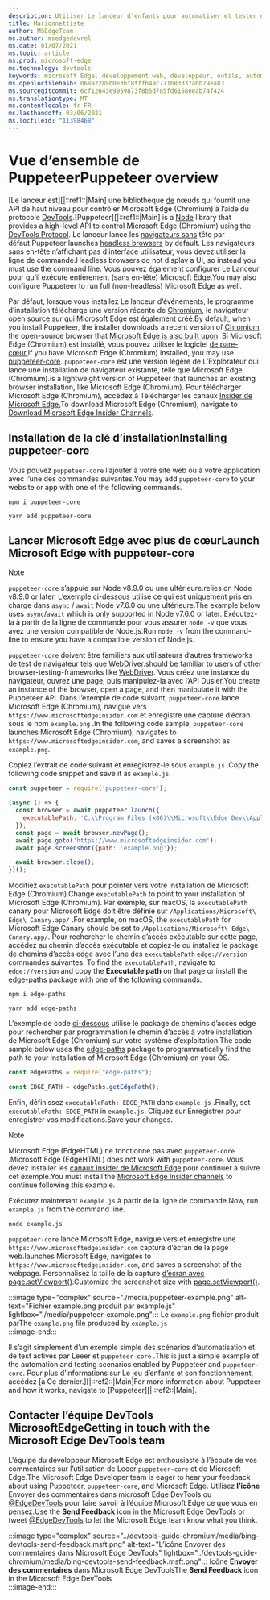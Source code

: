 ```yaml
---
description: Utiliser Le lanceur d’enfants pour automatiser et tester dans Microsoft Edge
title: Marionnettiste
author: MSEdgeTeam
ms.author: msedgedevrel
ms.date: 01/07/2021
ms.topic: article
ms.prod: microsoft-edge
ms.technology: devtools
keywords: microsoft Edge, développement web, développeur, outils, automatisation, test
ms.openlocfilehash: 068a2289b0e3bf8fffb49c771b83337abb79ea83
ms.sourcegitcommit: 6cf12643e9959873f8b5d785fd6158eeab74f424
ms.translationtype: MT
ms.contentlocale: fr-FR
ms.lasthandoff: 03/06/2021
ms.locfileid: "11398468"
---
```

# <a name="puppeteer-overview"></a><span data-ttu-id="f6f9d-104">Vue d’ensemble de Puppeteer</span><span class="sxs-lookup"><span data-stu-id="f6f9d-104">Puppeteer overview</span></span>  

<span data-ttu-id="f6f9d-105">[Le lanceur est][|::ref1::|Main] une bibliothèque [de][NodejsMain] nœuds qui fournit une API de haut niveau pour contrôler Microsoft Edge \(Chromium\) à l’aide du protocole [DevTools][GithubChromedevtoolsProtocol].</span><span class="sxs-lookup"><span data-stu-id="f6f9d-105">[Puppeteer][|::ref1::|Main] is a [Node][NodejsMain] library that provides a high-level API to control Microsoft Edge \(Chromium\) using the [DevTools Protocol][GithubChromedevtoolsProtocol].</span></span>  <span data-ttu-id="f6f9d-106">Le lanceur lance les [navigateurs sans][WikiHeadlessBrowser] tête par défaut.</span><span class="sxs-lookup"><span data-stu-id="f6f9d-106">Puppeteer launches [headless browsers][WikiHeadlessBrowser] by default.</span></span>  <span data-ttu-id="f6f9d-107">Les navigateurs sans en-tête n’affichant pas d’interface utilisateur, vous devez utiliser la ligne de commande.</span><span class="sxs-lookup"><span data-stu-id="f6f9d-107">Headless browsers do not display a UI, so instead you must use the command line.</span></span>  <span data-ttu-id="f6f9d-108">Vous pouvez également configurer Le Lanceur pour qu’il exécute entièrement \(sans en-tête\) Microsoft Edge.</span><span class="sxs-lookup"><span data-stu-id="f6f9d-108">You may also configure Puppeteer to run full \(non-headless\) Microsoft Edge as well.</span></span>  

<span data-ttu-id="f6f9d-109">Par défaut, lorsque vous installez Le lanceur d’événements, le programme d’installation télécharge une version récente de [Chromium][ChromiumHome], le navigateur open source sur qui Microsoft Edge est [également créé.][MicrosoftBlogsWindowsExperience20181206]</span><span class="sxs-lookup"><span data-stu-id="f6f9d-109">By default, when you install Puppeteer, the installer downloads a recent version of [Chromium][ChromiumHome], the open-source browser that [Microsoft Edge is also built upon][MicrosoftBlogsWindowsExperience20181206].</span></span>  <span data-ttu-id="f6f9d-110">Si Microsoft Edge \(Chromium\) est installé, vous pouvez utiliser le logiciel [de pare-cœur.][PuppeteerApivscore]</span><span class="sxs-lookup"><span data-stu-id="f6f9d-110">If you have Microsoft Edge \(Chromium\) installed, you may use [puppeteer-core][PuppeteerApivscore].</span></span>  `puppeteer-core` <span data-ttu-id="f6f9d-111">est une version légère de L’Explorateur qui lance une installation de navigateur existante, telle que Microsoft Edge \(Chromium\).</span><span class="sxs-lookup"><span data-stu-id="f6f9d-111">is a lightweight version of Puppeteer that launches an existing browser installation, like Microsoft Edge \(Chromium\).</span></span>  <span data-ttu-id="f6f9d-112">Pour télécharger Microsoft Edge \(Chromium\), accédez à Télécharger les canaux [Insider de Microsoft Edge.][MicrosoftedgeinsiderDownload]</span><span class="sxs-lookup"><span data-stu-id="f6f9d-112">To download Microsoft Edge \(Chromium\), navigate to [Download Microsoft Edge Insider Channels][MicrosoftedgeinsiderDownload].</span></span>  

## <a name="installing-puppeteer-core"></a><span data-ttu-id="f6f9d-113">Installation de la clé d’installation</span><span class="sxs-lookup"><span data-stu-id="f6f9d-113">Installing puppeteer-core</span></span>  

<span data-ttu-id="f6f9d-114">Vous pouvez `puppeteer-core` l’ajouter à votre site web ou à votre application avec l’une des commandes suivantes.</span><span class="sxs-lookup"><span data-stu-id="f6f9d-114">You may add `puppeteer-core` to your website or app with one of the following commands.</span></span>  

```shell
npm i puppeteer-core
```  

```shell
yarn add puppeteer-core
```  

## <a name="launch-microsoft-edge-with-puppeteer-core"></a><span data-ttu-id="f6f9d-115">Lancer Microsoft Edge avec plus de cœur</span><span class="sxs-lookup"><span data-stu-id="f6f9d-115">Launch Microsoft Edge with puppeteer-core</span></span>  

> [!NOTE]
> `puppeteer-core` <span data-ttu-id="f6f9d-116">s’appuie sur Node v8.9.0 ou une ultérieure.</span><span class="sxs-lookup"><span data-stu-id="f6f9d-116">relies on Node v8.9.0 or later.</span></span>  <span data-ttu-id="f6f9d-117">L’exemple ci-dessous utilise ce qui est uniquement pris en charge dans `async` / `await` Node v7.6.0 ou une ultérieure.</span><span class="sxs-lookup"><span data-stu-id="f6f9d-117">The example below uses `async`/`await` which is only supported in Node v7.6.0 or later.</span></span>  <span data-ttu-id="f6f9d-118">Exécutez-la à partir de la ligne de commande pour vous assurer `node -v` que vous avez une version compatible de Node.js.</span><span class="sxs-lookup"><span data-stu-id="f6f9d-118">Run `node -v` from the command-line to ensure you have a compatible version of Node.js.</span></span>  

`puppeteer-core` <span data-ttu-id="f6f9d-119">doivent être familiers aux utilisateurs d’autres frameworks de test de navigateur tels [que WebDriver][WebdriverChromiumMain].</span><span class="sxs-lookup"><span data-stu-id="f6f9d-119">should be familiar to users of other browser-testing-frameworks like [WebDriver][WebdriverChromiumMain].</span></span>  <span data-ttu-id="f6f9d-120">Vous créez une instance du navigateur, ouvrez une page, puis manipulez-la avec l’API Dusier.</span><span class="sxs-lookup"><span data-stu-id="f6f9d-120">You create an instance of the browser, open a page, and then manipulate it with the Puppeteer API.</span></span>  <span data-ttu-id="f6f9d-121">Dans l’exemple de code suivant, `puppeteer-core` lance Microsoft Edge \(Chromium\), navigue vers `https://www.microsoftedgeinsider.com` et enregistre une capture d’écran sous le nom `example.png` .</span><span class="sxs-lookup"><span data-stu-id="f6f9d-121">In the following code sample, `puppeteer-core` launches Microsoft Edge \(Chromium\), navigates to `https://www.microsoftedgeinsider.com`, and saves a screenshot as `example.png`.</span></span>  

<span data-ttu-id="f6f9d-122">Copiez l’extrait de code suivant et enregistrez-le sous `example.js` .</span><span class="sxs-lookup"><span data-stu-id="f6f9d-122">Copy the following code snippet and save it as `example.js`.</span></span>  

```javascript
const puppeteer = require('puppeteer-core');

(async () => {
  const browser = await puppeteer.launch({
    executablePath: 'C:\\Program Files (x86)\\Microsoft\\Edge Dev\\Application\\msedge.exe'
  });
  const page = await browser.newPage();
  await page.goto('https://www.microsoftedgeinsider.com');
  await page.screenshot({path: 'example.png'});

  await browser.close();
})();
```  

<span data-ttu-id="f6f9d-123">Modifiez `executablePath` pour pointer vers votre installation de Microsoft Edge \(Chromium\).</span><span class="sxs-lookup"><span data-stu-id="f6f9d-123">Change `executablePath` to point to your installation of Microsoft Edge \(Chromium\).</span></span>  <span data-ttu-id="f6f9d-124">Par exemple, sur macOS, la `executablePath` canary pour Microsoft Edge doit être définie sur `/Applications/Microsoft\ Edge\ Canary.app/` .</span><span class="sxs-lookup"><span data-stu-id="f6f9d-124">For example, on macOS, the `executablePath` for Microsoft Edge Canary should be set to `/Applications/Microsoft\ Edge\ Canary.app/`.</span></span>  <span data-ttu-id="f6f9d-125">Pour rechercher le chemin d’accès exécutable sur cette page, accédez au chemin d’accès exécutable et copiez-le ou installez le package de chemins d’accès edge avec l’une des `executablePath` `edge://version` commandes suivantes.  [][npmEdgePaths]</span><span class="sxs-lookup"><span data-stu-id="f6f9d-125">To find the `executablePath`, navigate to `edge://version` and copy the **Executable path** on that page or install the [edge-paths][npmEdgePaths] package with one of the following commands.</span></span>  

```shell
npm i edge-paths
```  

```shell
yarn add edge-paths
```  
 
<span data-ttu-id="f6f9d-126">L’exemple de code [ci-dessous][npmEdgePaths] utilise le package de chemins d’accès edge pour rechercher par programmation le chemin d’accès à votre installation de Microsoft Edge \(Chromium\) sur votre système d’exploitation.</span><span class="sxs-lookup"><span data-stu-id="f6f9d-126">The code sample below uses the [edge-paths][npmEdgePaths] package to programmatically find the path to your installation of Microsoft Edge \(Chromium\) on your OS.</span></span>

```javascript
const edgePaths = require("edge-paths");

const EDGE_PATH = edgePaths.getEdgePath();
```

<span data-ttu-id="f6f9d-127">Enfin, définissez `executablePath: EDGE_PATH` dans `example.js` .</span><span class="sxs-lookup"><span data-stu-id="f6f9d-127">Finally, set `executablePath: EDGE_PATH` in `example.js`.</span></span>  <span data-ttu-id="f6f9d-128">Cliquez sur Enregistrer pour enregistrer vos modifications.</span><span class="sxs-lookup"><span data-stu-id="f6f9d-128">Save your changes.</span></span>  

> [!NOTE]
> <span data-ttu-id="f6f9d-129">Microsoft Edge \(EdgeHTML\) ne fonctionne pas avec `puppeteer-core` .</span><span class="sxs-lookup"><span data-stu-id="f6f9d-129">Microsoft Edge \(EdgeHTML\) does not work with `puppeteer-core`.</span></span>  <span data-ttu-id="f6f9d-130">Vous devez installer les [canaux Insider de Microsoft Edge][MicrosoftedgeinsiderDownload] pour continuer à suivre cet exemple.</span><span class="sxs-lookup"><span data-stu-id="f6f9d-130">You must install the [Microsoft Edge Insider channels][MicrosoftedgeinsiderDownload] to continue following this example.</span></span>  

<span data-ttu-id="f6f9d-131">Exécutez maintenant `example.js` à partir de la ligne de commande.</span><span class="sxs-lookup"><span data-stu-id="f6f9d-131">Now, run `example.js` from the command line.</span></span>  

```shell
node example.js
```  

`puppeteer-core` <span data-ttu-id="f6f9d-132">lance Microsoft Edge, navigue vers et enregistre une `https://www.microsoftedgeinsider.com` capture d’écran de la page web.</span><span class="sxs-lookup"><span data-stu-id="f6f9d-132">launches Microsoft Edge, navigates to `https://www.microsoftedgeinsider.com`, and saves a screenshot of the webpage.</span></span>  <span data-ttu-id="f6f9d-133">Personnalisez la taille de la capture [d’écran avec page.setViewport()][PuppeteerApipagesetviewport].</span><span class="sxs-lookup"><span data-stu-id="f6f9d-133">Customize the screenshot size with [page.setViewport()][PuppeteerApipagesetviewport].</span></span>  

:::image type="complex" source="./media/puppeteer-example.png" alt-text="Fichier example.png produit par example.js" lightbox="./media/puppeteer-example.png":::
   <span data-ttu-id="f6f9d-135">Le `example.png` fichier produit par</span><span class="sxs-lookup"><span data-stu-id="f6f9d-135">The `example.png` file produced by</span></span> `example.js`  
:::image-end:::  

<span data-ttu-id="f6f9d-136">Il s’agit simplement d’un exemple simple des scénarios d’automatisation et de test activés par Leeer et `puppeteer-core` .</span><span class="sxs-lookup"><span data-stu-id="f6f9d-136">This is just a simple example of the automation and testing scenarios enabled by Puppeteer and `puppeteer-core`.</span></span>  <span data-ttu-id="f6f9d-137">Pour plus d’informations sur Le jeu d’enfants et son fonctionnement, accédez [à Ce dernier.][|::ref2::|Main]</span><span class="sxs-lookup"><span data-stu-id="f6f9d-137">For more information about Puppeteer and how it works, navigate to [Puppeteer][|::ref2::|Main].</span></span>  

## <a name="getting-in-touch-with-the-microsoft-edge-devtools-team"></a><span data-ttu-id="f6f9d-138">Contacter l’équipe DevTools MicrosoftEdge</span><span class="sxs-lookup"><span data-stu-id="f6f9d-138">Getting in touch with the Microsoft Edge DevTools team</span></span>  

<span data-ttu-id="f6f9d-139">L’équipe du développeur Microsoft Edge est enthousiaste à l’écoute de vos commentaires sur l’utilisation de Leeer `puppeteer-core` et de Microsoft Edge.</span><span class="sxs-lookup"><span data-stu-id="f6f9d-139">The Microsoft Edge Developer team is eager to hear your feedback about using Puppeteer, `puppeteer-core`, and Microsoft Edge.</span></span>  <span data-ttu-id="f6f9d-140">Utilisez **l’icône** Envoyer des commentaires dans microsoft Edge DevTools ou [@EdgeDevTools][TwitterIntentTweetEdgedevtools] pour faire savoir à l’équipe Microsoft Edge ce que vous en pensez.</span><span class="sxs-lookup"><span data-stu-id="f6f9d-140">Use the **Send Feedback** icon in the Microsoft Edge DevTools or tweet [@EdgeDevTools][TwitterIntentTweetEdgedevtools] to let the Microsoft Edge team know what you think.</span></span>  

:::image type="complex" source="../devtools-guide-chromium/media/bing-devtools-send-feedback.msft.png" alt-text="L’icône Envoyer des commentaires dans Microsoft Edge DevTools" lightbox="../devtools-guide-chromium/media/bing-devtools-send-feedback.msft.png":::
   <span data-ttu-id="f6f9d-142">Icône **Envoyer des commentaires** dans Microsoft Edge DevTools</span><span class="sxs-lookup"><span data-stu-id="f6f9d-142">The **Send Feedback** icon in the Microsoft Edge DevTools</span></span>  
:::image-end:::  

<!--## See also  

*   [WebDriver (Chromium)][WebdriverChromiumMain]  
*   [WebDriver (EdgeHTML)][WebdriverEdgehtmlMain]  
*   [Chrome DevTools Protocol Viewer on GitHub][GithubChromedevtoolsProtocol]  
*   [Microsoft Edge:  Making the web better through more open source collaboration on Microsoft Experience Blog][MicrosoftBlogsWindowsExperience20181206]  
*   [Download Microsoft Edge Insider Channels][MicrosoftedgeinsiderDownload]  
*   [Chromium on The Chromium Projects][ChromiumHome]  
*   [Node.js][NodejsMain]  
*   [Puppeteer][PuppeteerMain]  
*   [puppeteer vs. puppeteer-core][PuppeteerApivscore]  
*   [page.setViewport() on Puppeteer][PuppeteerApipagesetviewport]  
*   [Headless browser on Wikipedia][WikiHeadlessBrowser]  -->  

<!-- links -->  

[WebdriverChromiumMain]: ../webdriver-chromium/index.md "WebDriver (Chromium) | Documents Microsoft"  
<!--  [WebdriverEdgehtmlMain]: ../edgehtml/webdriver/index.md "WebDriver (EdgeHTML) | Microsoft Docs"  -->  

[GithubChromedevtoolsProtocol]: https://chromedevtools.github.io/devtools-protocol "Visionneuse de protocole Chrome DevTools | GitHub"  

[MicrosoftBlogsWindowsExperience20181206]: https://blogs.windows.com/windowsexperience/2018/12/06/microsoft-edge-making-the-web-better-through-more-open-source-collaboration "Microsoft Edge : améliorer le web grâce à des outils de collaboration open source | Blog sur l’expérience Microsoft"  

[MicrosoftedgeinsiderDownload]: https://www.microsoftedgeinsider.com/download "Télécharger les canaux Microsoft Edge Insider"  

[ChromiumHome]: https://www.chromium.org/Home "Chromium | Projets Chromium"  

[NodejsMain]: https://nodejs.org "Node.js"  

[npmEdgePaths]: https://www.npmjs.com/package/edge-paths "Chemins d'| npm"  

[PuppeteerMain]: https://pptr.dev "Resaisie"  
[PuppeteerApivscore]: https://pptr.dev/#?product=Puppeteer&version=v2.0.0&show=api-puppeteer-vs-puppeteer-core "plus de personnes que d’autres | Resaisie"  
[PuppeteerApipagesetviewport]: https://pptr.dev/#?product=Puppeteer&version=v2.0.0&show=api-pagesetviewportviewport "page.setViewport(viewport) | Resaisie"  

[TwitterIntentTweetEdgedevtools]: https://twitter.com/intent/tweet?text=@EdgeDevTools "@EdgeDevTools - Publier un tweet | Twitter"  

[WikiHeadlessBrowser]: https://en.wikipedia.org/wiki/Headless_browser "Navigateur sans | Wikipedia"  
